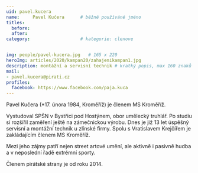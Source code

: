 ```yaml
---
uid: pavel.kucera
name:     Pavel Kučera  	# běžně používáné jméno
titles:
  before: 
  after:
category:                   # kategorie: clenove


img: people/pavel-kucera.jpg   # 165 x 220
heroImg: articles/2020/kampan20/zahajenikampan1.jpg
description: montážní a servisní technik # kratký popis, max 160 znaků
mail:
- pavel.kucera@pirati.cz
profiles:
  facebook: https://www.facebook.com/paja.kuca
---
```


Pavel Kučera (*17. února 1984, Kroměříž) je členem MS Kroměříž.

Vystudoval SPŠN v Bystřici pod Hostýnem, obor umělecký truhlář. Po studiu si rozšířil zaměření ještě na zámečnickou výrobu. Dnes je již 13 let úspěšný servisní a montážní technik u zlínské firmy. Spolu s Vratislavem Krejčířem je zakládajícím členem MS Kroměříž.

Mezi jeho zájmy patří nejen street artové umění, ale aktivně i pasivně hudba a v neposlední řadě extrémní sporty.

Členem pirátské strany je od roku 2014.
